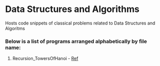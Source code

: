 # Data Structures and Algorithms
Hosts code snippets of classical problems related to Data Structures and Algoritms

### Below is a list of programs arranged alphabetically by file name:
1. Recursion_TowersOfHanoi - [Ref](https://pythonnumericalmethods.berkeley.edu/notebooks/chapter06.02-Divide-and-Conquer.html)
